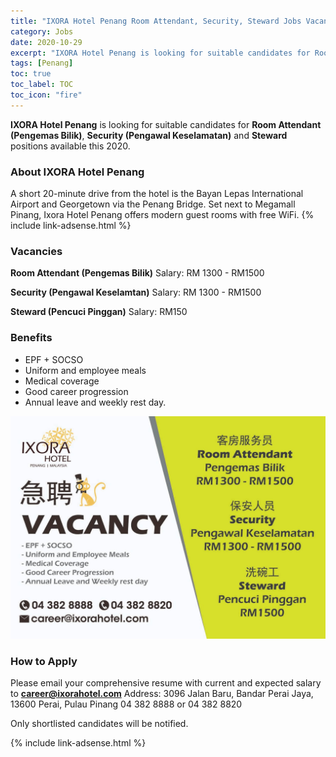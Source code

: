 ```yaml
---
title: "IXORA Hotel Penang Room Attendant, Security, Steward Jobs Vacancies 2020" 
category: Jobs 
date: 2020-10-29
excerpt: "IXORA Hotel Penang is looking for suitable candidates for Room Attendant (Pengemas Bilik), Security (Pengawal Keselamatan), Steward positions available this 2020" 
tags: [Penang] 
toc: true 
toc_label: TOC
toc_icon: "fire" 
--- 
```

**IXORA Hotel Penang** is looking for suitable candidates for **Room Attendant (Pengemas Bilik)**, **Security (Pengawal Keselamatan)** and **Steward** positions available this 2020.

### About IXORA Hotel Penang
A short 20-minute drive from the hotel is the Bayan Lepas International Airport and Georgetown via the Penang Bridge. Set next to Megamall Pinang, Ixora Hotel Penang offers modern guest rooms with free WiFi.
{% include link-adsense.html %} 
### Vacancies
**Room Attendant (Pengemas Bilik)**
Salary: RM 1300 - RM1500

**Security (Pengawal Keselamtan)**
Salary: RM 1300 - RM1500

**Steward (Pencuci Pinggan)**
Salary: RM150

### Benefits
- EPF + SOCSO
- Uniform and employee meals
- Medical coverage
- Good career progression
- Annual leave and weekly rest day.

![IXORA Hotel Penang Jobs Ads Oct 2020!](/assets/images/2020-10/ixora-hotel-penang-room-attendant-security-post.jpg "Ixora Hotel Penang Jobs 2020")

### How to Apply
Please email your comprehensive resume with current and expected salary to **career@ixorahotel.com**
Address: 3096 Jalan Baru, Bandar Perai Jaya, 13600 Perai, Pulau Pinang
04 382 8888 or 04 382 8820

Only shortlisted candidates will be notified.

{% include link-adsense.html %} 